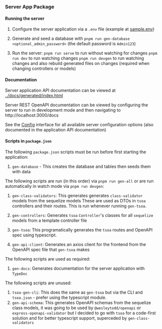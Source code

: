 ### Server App Package

####  Running the server

1. Configure the server application via a `.env` file (example at [sample.env](sample.env))

2. Generate and seed a database with `pnpm run gen-database <optional_admin_password>` (the default password is `Admin123`)

3. Run the server:
    `pnpm run serve` to run without watching for changes
    `pnpm run dev` to run watching changes
    `pnpm run devgen` to run watching changes and also rebuild generated files on changes (required when changing controllers or models)

#### Documentation

Server application API documentation can be viewed at [../docs/generated/index.html](../docs/generated/index.html)

Server REST OpenAPI documentation can be viewed by configuring the server to run in development mode and then navigating to http://localhost:3000/docs

See the [Config](./src/config/config.ts#L66-L88) interface for all available server configuration options (also documented in the application API documentation)


#### Scripts in `package.json`

The following `package.json` scripts must be run before first starting the application:

1. `gen-database` - This creates the database and tables then seeds them with data


The following scripts are run (in this order) via `pnpm run gen-all` or are run automatically in watch mode via `pnpm run devgen`:

1. `gen-class-validators`:
    This generates generates `class-validator` models from the sequelize models
    These are used as DTOs in `tsoa` controllers and their routes.
    This is run whenever running `gen-tsoa`.

2. `gen-controllers`: Generates `tsoa` `Controller`'s classes for all `sequelize` models from a template controller file

3. `gen-tsoa`: This programatically generates the `tsoa` routes and OpenAPI spec using typescript.

4. `gen-api-client`: Generates an axios client for the frontend from the OpenAPI spec file that `gen-tsoa` makes


The following scripts are used as required:

1. `gen-docs`: Generates documentation for the server application with `TypeDoc`


The following scripts are unused:

1. `tsoa-gen-cli`: This does the same as `gen-tsoa` but via the CLI and `tsoa.json` - prefer using the typescript module.
2. `gen-api-schema`: This generates OpenAPI schemas from the sequelize class models, it was going to be used by `@wesleytodd/openapi` or `express-openapi-validator` but I decided to go with `tsoa` for a code-first solution and for better typescript support, superceded by `gen-class-validators`